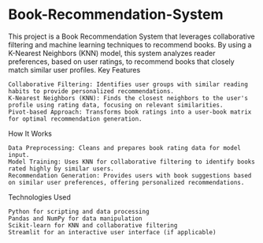# Book-Recommendation-System
This project is a Book Recommendation System that leverages collaborative filtering and machine learning techniques to recommend books. By using a K-Nearest Neighbors (KNN) model, this system analyzes reader preferences, based on user ratings, to recommend books that closely match similar user profiles.
Key Features

    Collaborative Filtering: Identifies user groups with similar reading habits to provide personalized recommendations.
    K-Nearest Neighbors (KNN): Finds the closest neighbors to the user's profile using rating data, focusing on relevant similarities.
    Pivot-based Approach: Transforms book ratings into a user-book matrix for optimal recommendation generation.

How It Works

    Data Preprocessing: Cleans and prepares book rating data for model input.
    Model Training: Uses KNN for collaborative filtering to identify books rated highly by similar users.
    Recommendation Generation: Provides users with book suggestions based on similar user preferences, offering personalized recommendations.

Technologies Used

    Python for scripting and data processing
    Pandas and NumPy for data manipulation
    Scikit-learn for KNN and collaborative filtering
    Streamlit for an interactive user interface (if applicable)
